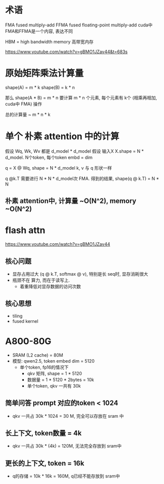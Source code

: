 # 术语
FMA fused multiply-add
FFMA fused floating-point multiply-add
cuda中 FMA和FFMA是一个内容, 表达不同

HBM = high bandwidth memory 高带宽内存

https://www.youtube.com/watch?v=gBMO1JZav44&t=683s

# 原始矩阵乘法计算量
shape(A) = m * k
shape(B) = k * n

那么 shape(A * B) = m * n
要计算 m * n 个元素, 每个元素有 k个 (相乘再相加, cuda中 FMA) 操作

总的计算量 ~ m * n * k

# 单个 朴素 attention 中的计算
假设 Wq, Wk, Wv 都是 d_model * d_model
假设 输入X X.shape = N * d_model. N个token, 每个token embd = dim


q = X @ Wq, shape = N * d_model
k, v 与 q 形状一样

q @k.T 需要进行  N * N * d_model次 FMA.
得到的结果, shape(q @ k.T) = N * N

## 朴素 attention中, 计算量 ~O(N^2), memory ~O(N^2)


# flash attn
https://www.youtube.com/watch?v=gBMO1JZav44


## 核心问题
- 显存占用过大 (q @ k.T, softmax @ v), 特别是长 seq时, 显存消耗很大
- 瓶颈不在 算力, 而在于读写上.
  - 着重降低对显存数据的访问次数

## 核心思想
- tiling
- fused kernel

# A800-80G
- SRAM (L2 cache) = 80M
- 模型: qwen2.5, token embed dim = 5120
  - 单个token, fp16的情况下
    - qkv 矩阵, shape = 1 * 5120
    - 数据量 = 1 * 5120 * 2bytes = 10k
    - 单个token, qkv 一共有 30k

## 简单问答 prompt 对应的token < 1024
- qkv 一共占 30k * 1024 = 30 M, 完全可以存放在 sram 中

## 长上下文, token数量 = 4k
- qkv 一共占 30k * (4k) = 120M, 无法完全存放到 sram中

## 更长的上下文, token = 16k
- q的存储 = 10k * 16k = 160M, q已经不能存放到 sram中
